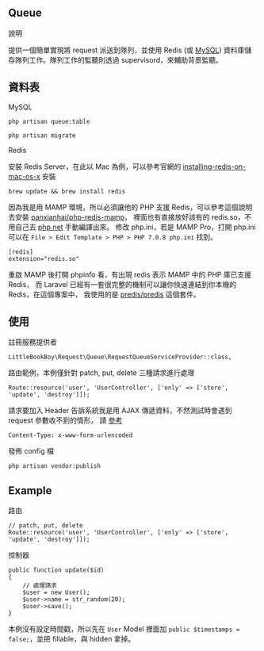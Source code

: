 ## Queue

說明

提供一個簡單實現將 request 派送到隊列，並使用 Redis (或 [MySQL](https://laravel.com/docs/master/queues)) 
資料庫儲存隊列工作。隊列工作的監聽則透過 supervisord，來輔助背景監聽。

## 資料表

MySQL
```
php artisan queue:table

php artisan migrate
```

Redis

安裝 Redis Server，在此以 Mac 為例，可以參考官網的 
[installing-redis-on-mac-os-x](http://jasdeep.ca/2012/05/installing-redis-on-mac-os-x/) 安裝
```
brew update && brew install redis
```

因為我是用 MAMP 環境，所以必須讓他的 PHP 支援 Redis，可以參考這個說明去安裝 
[panxianhai/php-redis-mamp](https://github.com/panxianhai/php-redis-mamp)，
裡面也有直接放好該有的 redis.so，不用自己去 [php.net](http://php.net/) 手動編譯出來。
修改 php.ini，若是 MAMP Pro，打開 php.ini 可以在 ```File > Edit Template > PHP > PHP 7.0.8 php.ini``` 找到。
```
[redis]
extension="redis.so"
```

重啟 MAMP 後打開 phpinfo 看，有出現 redis 表示 MAMP 中的 PHP 庫已支援 Redis，
而 Laravel 已經有一套很完整的機制可以讓你快速連結到你本機的 Redis，在這個專案中，
我使用的是 [predis/predis](https://packagist.org/packages/predis/predis) 這個套件。


## 使用


註冊服務提供者
```
LittleBookBoy\Request\Queue\RequestQueueServiceProvider::class,
```

路由範例，本例僅針對 patch, put, delete 三種請求進行處理
```
Route::resource('user', 'UserController', ['only' => ['store', 'update', 'destroy']]);
```

請求要加入 Header 告訴系統我是用 AJAX 傳遞資料，不然測試時會遇到 request 參數收不到的情形，
請 [參考](https://imququ.com/post/four-ways-to-post-data-in-http.html)
```
Content-Type: x-www-form-urlencoded
```

發佈 config 檔
```
php artisan vendor:publish
```

## Example

路由
```
// patch, put, delete
Route::resource('user', 'UserController', ['only' => ['store', 'update', 'destroy']]);
```

控制器
```
public function update($id)
{
    // 處理請求
    $user = new User();
    $user->name = str_random(20);
    $user->save();
}
```

本例沒有設定時間戳，所以先在 ```User``` Model 裡面加 ```public $timestamps = false;```，並把 fillable，與 hidden 拿掉。
